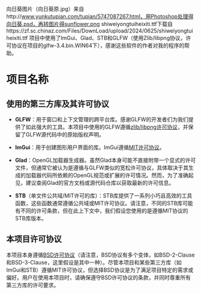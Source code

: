 向日葵图片（向日葵原.jpg）来自http://www.yunkutupian.com/tupian/5747087267.html，用Photoshop处理得向日葵.psd，再转图片得sunflower.png
shiweiyongtuiheixiti.ttf下载自https://zf.sc.chinaz.com/Files/DownLoad/upload/2024/0625/shiweiyongtuiheixiti.ttf
项目中使用了ImGui、Glad、STB和GLFW（使用Zlib/libpng协议，许可协议在项目的glfw-3.4.bin.WIN64下），感谢这些软件的作者对我的程序的帮助。

# 项目名称  
  
## 使用的第三方库及其许可协议  
  
- **GLFW**：用于窗口和上下文管理的跨平台库。感谢GLFW的开发者们为我们提供了如此强大的工具。本项目中使用的GLFW遵循[zlib/libpng许可协议](https://www.glfw.org/license.html)，并保留了GLFW源代码中的原始版权声明。  
  
- **ImGui**：用于创建图形用户界面的库。ImGui遵循[MIT许可协议](https://opensource.org/licenses/MIT)。  
  
- **Glad**：OpenGL加载器生成器。虽然Glad本身可能不直接附带一个显式的许可文件，但通常它被认为是遵循与GLFW类似的宽松许可协议，具体取决于其生成的加载器代码所依赖的OpenGL规范或扩展的许可情况。然而，为了准确起见，建议查阅Glad的官方文档或源代码仓库以获取最新的许可信息。  
  
- **STB**（单文件公共域/MIT许可的库）：STB库提供了一系列小巧且高效的工具函数，这些函数通常遵循公共域或MIT许可协议。请注意，不同的STB库可能有不同的许可条款，但在此上下文中，我们假设您使用的是遵循MIT协议的STB库版本。  
  
## 本项目许可协议  
  
本项目本身遵循[BSD许可协议](https://opensource.org/licenses/BSD-3-Clause)（请注意，BSD协议有多个变体，如BSD-2-Clause和BSD-3-Clause，这里假设是其中一种）。尽管本项目和某些第三方库（如ImGui和STB）遵循MIT许可协议，但选择BSD协议是为了满足项目特定的需求或偏好。用户在使用本项目时，请确保遵守BSD许可协议的条款，并同时尊重所有第三方库的许可要求。  
